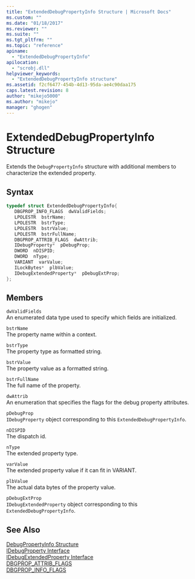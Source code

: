 ```yaml
---
title: "ExtendedDebugPropertyInfo Structure | Microsoft Docs"
ms.custom: ""
ms.date: "01/18/2017"
ms.reviewer: ""
ms.suite: ""
ms.tgt_pltfrm: ""
ms.topic: "reference"
apiname: 
  - "ExtendedDebugPropertyInfo"
apilocation: 
  - "scrobj.dll"
helpviewer_keywords: 
  - "ExtendedDebugPropertyInfo structure"
ms.assetid: f2cf6477-454b-4d13-95da-ae4c90daa175
caps.latest.revision: 8
author: "mikejo5000"
ms.author: "mikejo"
manager: "ghogen"
---
```

# ExtendedDebugPropertyInfo Structure
Extends the `DebugPropertyInfo` structure with additional members to characterize the extended property.  
  
## Syntax  
  
```cpp
typedef struct ExtendedDebugPropertyInfo{  
   DBGPROP_INFO_FLAGS  dwValidFields;  
   LPOLESTR  bstrName;  
   LPOLESTR  bstrType;  
   LPOLESTR  bstrValue;  
   LPOLESTR  bstrFullName;  
   DBGPROP_ATTRIB_FLAGS  dwAttrib;  
   IDebugProperty*  pDebugProp;  
   DWORD  nDISPID;  
   DWORD  nType;  
   VARIANT  varValue;  
   ILockBytes*  plbValue;  
   IDebugExtendedProperty*  pDebugExtProp;  
};  
```  
  
## Members  
 `dwValidFields`  
 An enumerated data type used to specify which fields are initialized.  
  
 `bstrName`  
 The property name within a context.  
  
 `bstrType`  
 The property type as formatted string.  
  
 `bstrValue`  
 The property value as a formatted string.  
  
 `bstrFullName`  
 The full name of the property.  
  
 `dwAttrib`  
 An enumeration that specifies the flags for the debug property attributes.  
  
 `pDebugProp`  
 `IDebugProperty` object corresponding to this `ExtendedDebugPropertyInfo`.  
  
 `nDISPID`  
 The dispatch id.  
  
 `nType`  
 The extended property type.  
  
 `varValue`  
 The extended property value if it can fit in VARIANT.  
  
 `plbValue`  
 The actual data bytes of the property value.  
  
 `pDebugExtProp`  
 `IDebugExtendedProperty` object corresponding to this `ExtendedDebugPropertyInfo`.  
  
## See Also  
 [DebugPropertyInfo Structure](../../winscript/reference/debugpropertyinfo-structure.md)   
 [IDebugProperty Interface](../../winscript/reference/idebugproperty-interface.md)   
 [IDebugExtendedProperty Interface](../../winscript/reference/idebugextendedproperty-interface.md)   
 [DBGPROP_ATTRIB_FLAGS](../../winscript/reference/dbgprop-attrib-flags.md)   
 [DBGPROP_INFO_FLAGS](../../winscript/reference/dbgprop-info-flags.md)